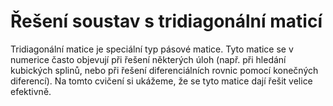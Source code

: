 # Řešení soustav s tridiagonální maticí
Tridiagonální matice je speciální typ pásové matice. Tyto matice se v numerice často objevují při řešení některých úloh
(např. při hledání kubických splinů, nebo při řešení diferenciálních rovnic pomocí konečných diferencí).
Na tomto cvičení si ukážeme, že se tyto matice dají řešit velice efektivně.
